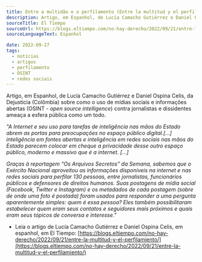 ```yaml
---
title: Entre a multidão e o perfilamento (Entre la multitud y el perfilamiento)
description: Artigo, em Espanhol, de Lucía Camacho Gutiérrez e Daniel Ospina Celis, da Dejusticia (Colômbia) sobre como o uso de mídias sociais e informações abertas (OSINT - _open source intelligence_) contra jornalistas e dissidentes ameaça a esfera pública como um todo.
sourceTitle: El Tiempo
sourceUrl: https://blogs.eltiempo.com/no-hay-derecho/2022/09/21/entre-la-multitud-y-el-perfilamiento/
sourceLanguageText: Espanhol

date: 2022-09-27
tags:
  - notícias
  - artigos
  - perfilamento
  - OSINT
  - redes sociais
---
```


Artigo, em Espanhol, de Lucía Camacho Gutiérrez e Daniel Ospina Celis, da Dejusticia (Colômbia) sobre como o uso de mídias sociais e informações abertas (OSINT - _open source intelligence_) contra jornalistas e dissidentes ameaça a esfera pública como um todo.

_"A Internet e seu uso para tarefas de inteligência nas mãos do Estado abrem as portas para preocupações no espaço público digital.[...] inteligência em fontes abertas e inteligência em redes sociais nas mãos do Estado parecem colocar em cheque a privacidade desse outro espaço público, moderno e massivo que é a internet. [...]_

_Graças à reportagem “Os Arquivos Secretos” da Semana, sabemos que o Exército Nacional aproveitou as informações disponíveis na internet e nas redes sociais para perfilar 130 pessoas, entre jornalistas, funcionários públicos e defensores de direitos humanos. Suas postagens de mídia social (Facebook, Twitter e Instagram) e os metadados de cada postagem (sobre de onde uma foto é postada) foram usados ​​para responder a uma pergunta aparentemente simples: quem é essa pessoa? Eles também possibilitaram estabelecer quem eram seus contatos e seguidores mais próximos e quais eram seus tópicos de conversa e interesse."_

* Leia o artigo de Lucía Camacho Gutiérrez e Daniel Ospina Celis, em espanhol, em El Tiempo: [https://blogs.eltiempo.com/no-hay-derecho/2022/09/21/entre-la-multitud-y-el-perfilamiento/](https://blogs.eltiempo.com/no-hay-derecho/2022/09/21/entre-la-multitud-y-el-perfilamiento/)
